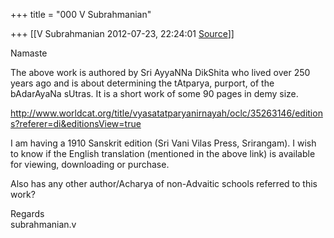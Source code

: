 +++
title = "000 V Subrahmanian"

+++
[[V Subrahmanian	2012-07-23, 22:24:01 [Source](https://groups.google.com/g/bvparishat/c/ctUroFj8wkc)]]



Namaste  
  
The above work is authored by Sri AyyaNNa DikShita who lived over 250 years ago and is about determining the tAtparya, purport, of the bAdarAyaNa sUtras. It is a short work of some 90 pages in demy size.  
  
<http://www.worldcat.org/title/vyasatatparyanirnayah/oclc/35263146/editions?referer=di&editionsView=true>  
  
I am having a 1910 Sanskrit edition (Sri Vani Vilas Press, Srirangam).
I wish to know if the English translation (mentioned in the above link) is available for viewing, downloading or purchase.  
  
Also has any other author/Acharya of non-Advaitic schools referred to this work?  
  
Regards  
subrahmanian.v  

